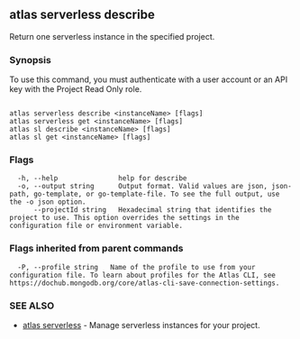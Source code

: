 ## atlas serverless describe

Return one serverless instance in the specified project.


### Synopsis

To use this command, you must authenticate with a user account or an API key with the Project Read Only role.



```

atlas serverless describe <instanceName> [flags]
atlas serverless get <instanceName> [flags]
atlas sl describe <instanceName> [flags]
atlas sl get <instanceName> [flags]
```



### Flags

```
  -h, --help               help for describe
  -o, --output string      Output format. Valid values are json, json-path, go-template, or go-template-file. To see the full output, use the -o json option.
      --projectId string   Hexadecimal string that identifies the project to use. This option overrides the settings in the configuration file or environment variable.

```


### Flags inherited from parent commands

```
  -P, --profile string   Name of the profile to use from your configuration file. To learn about profiles for the Atlas CLI, see https://dochub.mongodb.org/core/atlas-cli-save-connection-settings.

```

### SEE ALSO


* [atlas serverless](atlas_serverless.md)	- Manage serverless instances for your project.



